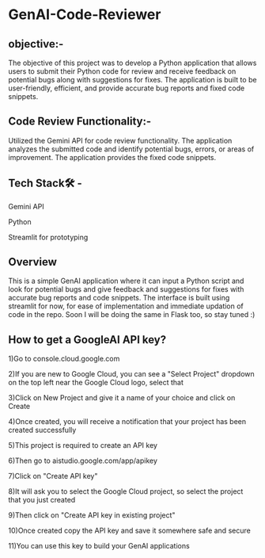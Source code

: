 # GenAI-Code-Reviewer
## objective:-
The objective of this project was to develop a Python application that allows users to submit their Python code for review and receive feedback on potential bugs along with suggestions for fixes. The application is built to be user-friendly, efficient, and provide accurate bug reports and fixed code snippets.
## Code Review Functionality:-
Utilized the Gemini API for code review functionality. The application analyzes the submitted code and identify potential bugs, errors, or areas of improvement. The application provides the fixed code snippets.

## Tech Stack🛠 -
Gemini API

Python

Streamlit for prototyping
## Overview
This is a simple GenAI application where it can input a Python script and look for potential bugs and give feedback and suggestions for fixes with accurate bug reports and code snippets.
The interface is built using streamlit for now, for ease of implementation and immediate updation of code in the repo. Soon I will be doing the same in Flask too, so stay tuned :)

## How to get a GoogleAI API key?
1)Go to console.cloud.google.com

2)If you are new to Google Cloud, you can see a "Select Project" dropdown on the top left near the Google Cloud logo, select that

3)Click on New Project and give it a name of your choice and click on Create

4)Once created, you will receive a notification that your project has been created successfully

5)This project is required to create an API key

6)Then go to aistudio.google.com/app/apikey

7)Click on "Create API key"

8)It will ask you to select the Google Cloud project, so select the project that you just created

9)Then click on "Create API key in existing project"

10)Once created copy the API key and save it somewhere safe and secure

11)You can use this key to build your GenAI applications



